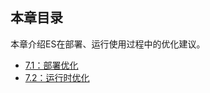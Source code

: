 ## 本章目录

本章介绍ES在部署、运行使用过程中的优化建议。

* [7.1：部署优化](deploy_optimization.md)
* [7.2：运行时优化](run_optimization.md)